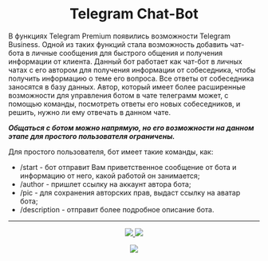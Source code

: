 <h1 align="center">
    Telegram Chat-Bot
</h1>

В функциях Telegram Premium появились возможности Telegram Business. Одной из таких функций стала возможность добавить 
чат-бота в личные сообщения для быстрого общения и получения информации от клиента. 
Данный бот работает как чат-бот в личных чатах с его автором для получения информации от собеседника, чтобы 
получить информацию о теме его вопроса. Все ответы от собеседника заносятся в базу данных. Автор, который имеет более 
расширенные возможности для управления ботом в чате телеграмм может, с помощью команды, посмотреть ответы его новых
собеседников, и решить, нужно ли ему отвечать в данном чате.

**_Общаться с ботом можно напрямую, но его возможности на данном этапе для простого пользователя ограничены._**

Для простого пользователя, бот имеет такие команды, как:

* /start - бот отправит Вам приветственное сообщение от бота и информацию от него, какой работой он занимается;
* /author - пришлет ссылку на аккаунт автора бота;
* /pic - для сохранения авторских прав, выдаст ссылку на аватар бота;
* /description - отправит более подробное описание бота.

<hr>

<!-- START [S E C T I O N] count visits and date profile update -->

<p align="center">
    <a href="https://github.com/ma5t0d0nt-tg" target="_blank">
        <img src="https://img.shields.io/github/watchers/ma5t0d0nt-tg/Telegram-Chat-Bot.svg"/>
    </a>
    <a href="https://github.com/ma5t0d0nt-tg" target="_blank">
        <img src="https://img.shields.io/github/stars/ma5t0d0nt-tg/Telegram-Chat-Bot.svg"/>
    </a>
</p>

<p align="center">
    <a href="https://github.com/ma5t0d0nt-tg/Telegram-Chat-Bot" target="_blank">
        <img src="https://img.shields.io/github/last-commit/ma5t0d0nt-tg/ma5t0d0nt-tg?label=Project%20Updated&style=flat-square">
    </a>
</p>

<!-- END [S E C T I O N] count visits and date profile update -->
